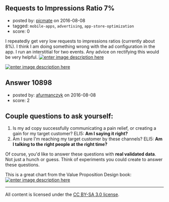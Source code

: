 ## Requests to Impressions Ratio 7%

- posted by: [picmate](https://stackexchange.com/users/268327/picmate) on 2016-08-08
- tagged: `mobile-apps`, `advertising`, `app-store-optimization`
- score: 0

I repeatedly get very low requests to impressions ratios (currently about 8%). I think I am doing something wrong with the ad configuration in the app. I run an interstitial for two events. Any advice on rectifying this would be very helpful.
[![enter image description here][1]][1]


[![enter image description here][2]][2]




  [1]: http://i.stack.imgur.com/2yUwL.png
  [2]: http://i.stack.imgur.com/ODgcp.png


## Answer 10898

- posted by: [afurmanczyk](https://stackexchange.com/users/8678697/afurmanczyk) on 2016-08-08
- score: 2

<h2>Couple questions to ask yourself:</h2>

<ol>
<li>Is my ad copy successfully communicating a pain relief, or creating a gain for my target customer? ELI5: <strong>Am I saying it right?</strong></li>
<li>Am I sure I'm reaching my target customer by these channels? ELI5: <strong>Am I talking to the right people at the right time?</strong></li>
</ol>

<p>Of course, you'd like to answer these questions with <strong>real validated data</strong>. Not just a hunch or guess. Think of experiments you could create to answer these questions.</p>

<p>This is a great chart from the Value Proposition Design book: <a href="https://i.stack.imgur.com/obruq.png" rel="nofollow noreferrer"><img src="https://i.stack.imgur.com/obruq.png" alt="enter image description here"></a></p>




---

All content is licensed under the [CC BY-SA 3.0 license](https://creativecommons.org/licenses/by-sa/3.0/).

